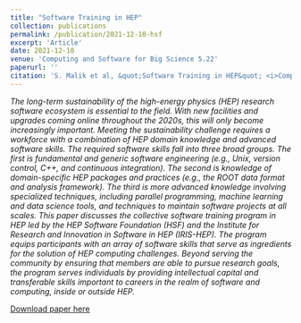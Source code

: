 ```yaml
---
title: "Software Training in HEP"
collection: publications
permalink: /publication/2021-12-10-hsf
excerpt: 'Article'
date: 2021-12-10
venue: 'Computing and Software for Big Science 5.22'
paperurl: ''
citation: 'S. Malik et al, &quot;Software Training in HEP&quot; <i>Computing and Software for Big Science</i>, 5(22). (2021).'
---
```

*The long-term sustainability of the high-energy physics (HEP) research software ecosystem is essential to the field. With new facilities and upgrades coming online throughout the 2020s, this will only become increasingly important. Meeting the sustainability challenge requires a workforce with a combination of HEP domain knowledge and advanced software skills. The required software skills fall into three broad groups. The first is fundamental and generic software engineering (e.g., Unix, version control, C++, and continuous integration). The second is knowledge of domain-specific HEP packages and practices (e.g., the ROOT data format and analysis framework). The third is more advanced knowledge involving specialized techniques, including parallel programming, machine learning and data science tools, and techniques to maintain software projects at all scales. This paper discusses the collective software training program in HEP led by the HEP Software Foundation (HSF) and the Institute for Research and Innovation in Software in HEP (IRIS-HEP). The program equips participants with an array of software skills that serve as ingredients for the solution of HEP computing challenges. Beyond serving the community by ensuring that members are able to pursue research goals, the program serves individuals by providing intellectual capital and transferable skills important to careers in the realm of software and computing, inside or outside HEP.*

[Download paper here](http://JustWhit3.github.io/files/hsf.pdf)